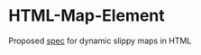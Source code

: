 # HTML-Map-Element
Proposed [spec](https://maps4html.github.io/HTML-Map-Element/spec/) for dynamic slippy maps in HTML
